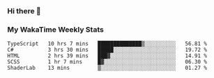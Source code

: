 ### Hi there 👋

<!--
**royschrauwen/royschrauwen** is a ✨ _special_ ✨ repository because its `README.md` (this file) appears on your GitHub profile.

Here are some ideas to get you started:

- 🔭 I’m currently working on ...
- 🌱 I’m currently learning ...
- 👯 I’m looking to collaborate on ...
- 🤔 I’m looking for help with ...
- 💬 Ask me about ...
- 📫 How to reach me: ...
- 😄 Pronouns: ...
- ⚡ Fun fact: ...
-->


### My WakaTime Weekly Stats
<!--START_SECTION:waka-->

```text
TypeScript   10 hrs 7 mins   ██████████████▒░░░░░░░░░░   56.81 %
C#           3 hrs 30 mins   █████░░░░░░░░░░░░░░░░░░░░   19.72 %
HTML         2 hrs 39 mins   ███▓░░░░░░░░░░░░░░░░░░░░░   14.91 %
SCSS         1 hr 7 mins     █▓░░░░░░░░░░░░░░░░░░░░░░░   06.30 %
ShaderLab    13 mins         ▒░░░░░░░░░░░░░░░░░░░░░░░░   01.27 %
```

<!--END_SECTION:waka-->
